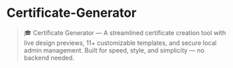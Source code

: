 # Certificate-Generator
> 🎓 Certificate Generator — A streamlined certificate creation tool with live design previews, 11+ customizable templates, and secure local admin management. Built for speed, style, and simplicity — no backend needed.
